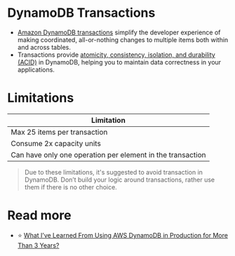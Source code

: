 # DynamoDB Transactions
- [Amazon DynamoDB transactions](https://docs.aws.amazon.com/amazondynamodb/latest/developerguide/transactions.html) simplify the developer experience of making coordinated, all-or-nothing changes to multiple items both within and across tables. 
- Transactions provide [atomicity, consistency, isolation, and durability (ACID)](../../../3_DatabaseServices/1_ACIDTransactions/Readme.md) in DynamoDB, helping you to maintain data correctness in your applications.

# Limitations

| Limitation                                                 |
|------------------------------------------------------------|
| Max 25 items per transaction                               |
| Consume 2x capacity units                                  |
| Can have only one operation per element in the transaction |

> Due to these limitations, it's suggested to avoid transaction in DynamoDB.
> Don’t build your logic around transactions, rather use them if there is no other choice.

# Read more
- :star: [What I’ve Learned From Using AWS DynamoDB in Production for More Than 3 Years?](https://medium.com/aws-tip/what-ive-learned-from-using-aws-dynamodb-in-production-for-more-than-3-years-49a077886b5c)
